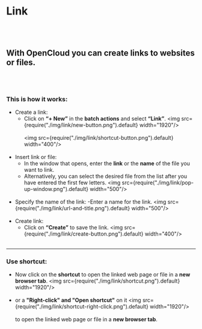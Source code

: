 # Link
<br/><br/>

## With OpenCloud you can create links to websites or files. 
<br/><br/>

### This is how it works:

- Create a link:
    - Click on **“+ New”** in the **batch actions** and select **“Link”**.
    <img src={require("./img/link/new-button.png").default} width="1920"/>
    <br/><br/>
    <img src={require("./img/link/shortcut-button.png").default} width="400"/>
    <br/><br/>
- Insert link or file:
    - In the window that opens, enter the **link** or the **name** of the file you want to link.
    - Alternatively, you can select the desired file from the list after you have entered the first few letters.
    <img src={require("./img/link/pop-up-window.png").default} width="500"/>
    <br/><br/>
- Specify the name of the link:
    -Enter a name for the link.
    <img src={require("./img/link/url-and-title.png").default} width="500"/>
    <br/><br/>
- Create link:
    - Click on **“Create”** to save the link.
    <img src={require("./img/link/create-button.png").default} width="400"/>
    <br/><br/>

---

### Use shortcut:

- Now click on the **shortcut**  to open the linked web page or file in a **new browser tab**.
<img src={require("./img/link/shortcut.png").default} width="1920"/>
<br/><br/>
- or a **"Right-click" and "Open shortcut"** on it
<img src={require("./img/link/shortcut-right-click.png").default} width="1920"/>
<br/><br/>
to open the linked web page or file in a **new browser tab**.